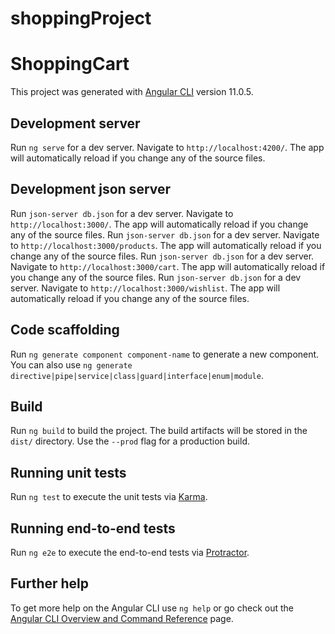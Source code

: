 # shoppingProject
# ShoppingCart

This project was generated with [Angular CLI](https://github.com/angular/angular-cli) version 11.0.5.

## Development server

Run `ng serve` for a dev server. Navigate to `http://localhost:4200/`. The app will automatically reload if you change any of the source files.

## Development json server

Run `json-server db.json` for a dev server. Navigate to `http://localhost:3000/`. The app will automatically reload if you change any of the source files.
Run `json-server db.json` for a dev server. Navigate to `http://localhost:3000/products`. The app will automatically reload if you change any of the source files.
Run `json-server db.json` for a dev server. Navigate to `http://localhost:3000/cart`. The app will automatically reload if you change any of the source files.
Run `json-server db.json` for a dev server. Navigate to `http://localhost:3000/wishlist`. The app will automatically reload if you change any of the source files.


## Code scaffolding

Run `ng generate component component-name` to generate a new component. You can also use `ng generate directive|pipe|service|class|guard|interface|enum|module`.

## Build

Run `ng build` to build the project. The build artifacts will be stored in the `dist/` directory. Use the `--prod` flag for a production build.

## Running unit tests

Run `ng test` to execute the unit tests via [Karma](https://karma-runner.github.io).

## Running end-to-end tests

Run `ng e2e` to execute the end-to-end tests via [Protractor](http://www.protractortest.org/).

## Further help

To get more help on the Angular CLI use `ng help` or go check out the [Angular CLI Overview and Command Reference](https://angular.io/cli) page.

